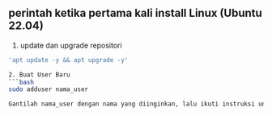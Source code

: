 ## perintah ketika pertama kali install Linux (Ubuntu 22.04) 
1. update dan upgrade repositori
```bash
'apt update -y && apt upgrade -y'

2. Buat User Baru
```bash
sudo adduser nama_user

Gantilah nama_user dengan nama yang diinginkan, lalu ikuti instruksi untuk mengatur password dan informasi lainnya.


